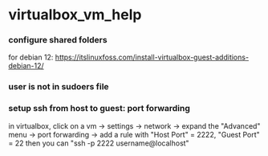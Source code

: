 # virtualbox_vm_help

### configure shared folders
for debian 12: https://itslinuxfoss.com/install-virtualbox-guest-additions-debian-12/


### user is not in sudoers file


### setup ssh from host to guest: port forwarding 
in virtualbox, click on a vm -> settings -> network -> expand the "Advanced" menu -> port forwarding -> add a rule with "Host Port" = 2222, "Guest Port" = 22
then you can "ssh -p 2222 username@localhost"

